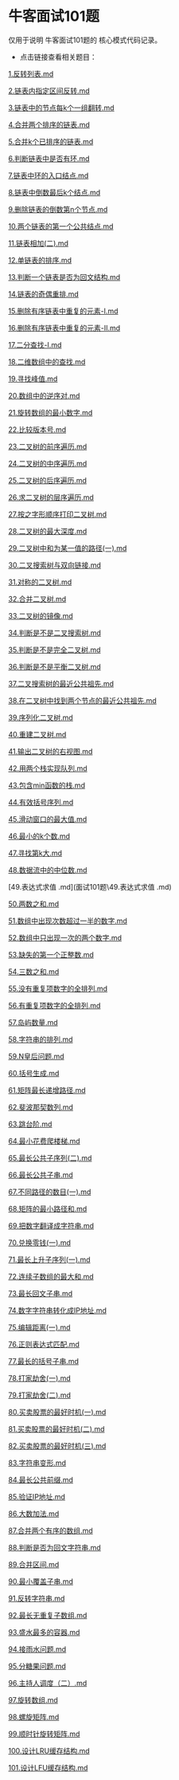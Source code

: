 # 牛客面试101题



仅用于说明 牛客面试101题的 核心模式代码记录。

- 点击链接查看相关题目：

 [1.反转列表.md](1.反转列表.md) 

 [2.链表内指定区间反转.md](2.链表内指定区间反转.md) 

 [3.链表中的节点每k个一组翻转.md](3.链表中的节点每k个一组翻转.md) 

 [4.合并两个排序的链表.md](4.合并两个排序的链表.md) 

 [5.合并k个已排序的链表.md](5.合并k个已排序的链表.md) 

 [6.判断链表中是否有环.md](6.判断链表中是否有环.md) 

 [7.链表中环的入口结点.md](7.链表中环的入口结点.md) 

 [8.链表中倒数最后k个结点.md](8.链表中倒数最后k个结点.md) 

 [9.删除链表的倒数第n个节点.md](9.删除链表的倒数第n个节点.md) 

 [10.两个链表的第一个公共结点.md](10.两个链表的第一个公共结点.md) 

 [11.链表相加(二).md](11.链表相加(二).md) 

 [12.单链表的排序.md](12.单链表的排序.md) 

 [13.判断一个链表是否为回文结构.md](13.判断一个链表是否为回文结构.md) 

 [14.链表的奇偶重排.md](14.链表的奇偶重排.md) 

 [15.删除有序链表中重复的元素-I.md](15.删除有序链表中重复的元素-I.md) 

 [16.删除有序链表中重复的元素-II.md](16.删除有序链表中重复的元素-II.md) 

 [17.二分查找-I.md](17.二分查找-I.md) 

 [18.二维数组中的查找.md](18.二维数组中的查找.md) 

 [19.寻找峰值.md](19.寻找峰值.md) 

 [20.数组中的逆序对.md](20.数组中的逆序对.md) 

 [21.旋转数组的最小数字.md](21.旋转数组的最小数字.md) 

 [22.比较版本号.md](22.比较版本号.md) 

 [23.二叉树的前序遍历.md](23.二叉树的前序遍历.md) 

 [24.二叉树的中序遍历.md](24.二叉树的中序遍历.md) 

 [25.二叉树的后序遍历.md](25.二叉树的后序遍历.md) 

 [26.求二叉树的层序遍历.md](26.求二叉树的层序遍历.md) 

 [27.按之字形顺序打印二叉树.md](27.按之字形顺序打印二叉树.md) 

 [28.二叉树的最大深度.md](28.二叉树的最大深度.md) 

 [29.二叉树中和为某一值的路径(一).md](29.二叉树中和为某一值的路径(一).md) 

 [30.二叉搜索树与双向链接.md](30.二叉搜索树与双向链接.md) 

 [31.对称的二叉树.md](31.对称的二叉树.md) 

 [32.合并二叉树.md](32.合并二叉树.md) 

 [33.二叉树的镜像.md](33.二叉树的镜像.md) 

 [34.判断是不是二叉搜索树.md](34.判断是不是二叉搜索树.md) 

 [35.判断是不是完全二叉树.md](35.判断是不是完全二叉树.md) 

 [36.判断是不是平衡二叉树.md](36.判断是不是平衡二叉树.md) 

 [37.二叉搜索树的最近公共祖先.md](37.二叉搜索树的最近公共祖先.md) 

 [38.在二叉树中找到两个节点的最近公共祖先.md](38.在二叉树中找到两个节点的最近公共祖先.md) 

 [39.序列化二叉树.md](39.序列化二叉树.md) 

 [40.重建二叉树.md](40.重建二叉树.md) 

 [41.输出二叉树的右视图.md](41.输出二叉树的右视图.md) 

 [42.用两个栈实现队列.md](42.用两个栈实现队列.md) 

 [43.包含min函数的栈.md](43.包含min函数的栈.md) 

 [44.有效括号序列.md](44.有效括号序列.md) 

 [45.滑动窗口的最大值.md](45.滑动窗口的最大值.md) 

 [46.最小的k个数.md](46.最小的k个数.md) 

 [47.寻找第k大.md](47.寻找第k大.md) 

 [48.数据流中的中位数.md](48.数据流中的中位数.md) 

 [49.表达式求值 .md](面试101题\49.表达式求值 .md) 

 [50.两数之和.md](50.两数之和.md) 

 [51.数组中出现次数超过一半的数字.md](51.数组中出现次数超过一半的数字.md) 

 [52.数组中只出现一次的两个数字.md](52.数组中只出现一次的两个数字.md) 

 [53.缺失的第一个正整数.md](53.缺失的第一个正整数.md) 

 [54.三数之和.md](54.三数之和.md) 

 [55.没有重复项数字的全排列.md](55.没有重复项数字的全排列.md) 

 [56.有重复项数字的全排列.md](56.有重复项数字的全排列.md) 

 [57.岛屿数量.md](57.岛屿数量.md) 

 [58.字符串的排列.md](58.字符串的排列.md) 

 [59.N皇后问题.md](59.N皇后问题.md) 

 [60.括号生成.md](60.括号生成.md) 

 [61.矩阵最长递增路径.md](61.矩阵最长递增路径.md) 

 [62.斐波那契数列.md](62.斐波那契数列.md) 

 [63.跳台阶.md](63.跳台阶.md) 

 [64.最小花费爬楼梯.md](64.最小花费爬楼梯.md) 

 [65.最长公共子序列(二).md](65.最长公共子序列(二).md) 

 [66.最长公共子串.md](66.最长公共子串.md) 

 [67.不同路径的数目(一).md](67.不同路径的数目(一).md) 

 [68.矩阵的最小路径和.md](68.矩阵的最小路径和.md) 

 [69.把数字翻译成字符串.md](69.把数字翻译成字符串.md) 

 [70.兑换零钱(一).md](70.兑换零钱(一).md) 

 [71.最长上升子序列(一).md](71.最长上升子序列(一).md) 

 [72.连续子数组的最大和.md](72.连续子数组的最大和.md) 

 [73.最长回文子串.md](73.最长回文子串.md) 

 [74.数字字符串转化成IP地址.md](74.数字字符串转化成IP地址.md) 

 [75.编辑距离(一).md](75.编辑距离(一).md) 

 [76.正则表达式匹配.md](76.正则表达式匹配.md) 

 [77.最长的括号子串.md](77.最长的括号子串.md) 

 [78.打家劫舍(一).md](78.打家劫舍(一).md) 

 [79.打家劫舍(二).md](79.打家劫舍(二).md) 

 [80.买卖股票的最好时机(一).md](80.买卖股票的最好时机(一).md) 

 [81.买卖股票的最好时机(二).md](81.买卖股票的最好时机(二).md) 

 [82.买卖股票的最好时机(三).md](82.买卖股票的最好时机(三).md) 

 [83.字符串变形.md](83.字符串变形.md) 

 [84.最长公共前缀.md](84.最长公共前缀.md) 

 [85.验证IP地址.md](85.验证IP地址.md) 

 [86.大数加法.md](86.大数加法.md) 

 [87.合并两个有序的数组.md](87.合并两个有序的数组.md) 

 [88.判断是否为回文字符串.md](88.判断是否为回文字符串.md) 

 [89.合并区间.md](89.合并区间.md) 

 [90.最小覆盖子串.md](90.最小覆盖子串.md) 

 [91.反转字符串.md](91.反转字符串.md) 

 [92.最长无重复子数组.md](92.最长无重复子数组.md) 

 [93.盛水最多的容器.md](93.盛水最多的容器.md) 

 [94.接雨水问题.md](94.接雨水问题.md) 

 [95.分糖果问题.md](95.分糖果问题.md) 

 [96.主持人调度（二）.md](96.主持人调度（二）.md) 

 [97.旋转数组.md](97.旋转数组.md)  

 [98.螺旋矩阵.md](98.螺旋矩阵.md) 

 [99.顺时针旋转矩阵.md](99.顺时针旋转矩阵.md) 

 [100.设计LRU缓存结构.md](100.设计LRU缓存结构.md) 

 [101.设计LFU缓存结构.md](101.设计LFU缓存结构.md) 



